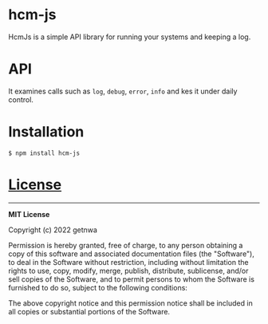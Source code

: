 # hcm-js
 
HcmJs is a simple API library for running your systems and keeping a log.

# API

It examines calls such as `log`, `debug`, `error`, `info` and kes it under daily control.


# Installation
```
$ npm install hcm-js
```

# [License](https://www.npmjs.com/package/hcm-js)

----

**MIT License**

Copyright (c) 2022 getnwa

Permission is hereby granted, free of charge, to any person obtaining a copy
of this software and associated documentation files (the "Software"), to deal
in the Software without restriction, including without limitation the rights
to use, copy, modify, merge, publish, distribute, sublicense, and/or sell
copies of the Software, and to permit persons to whom the Software is
furnished to do so, subject to the following conditions:

The above copyright notice and this permission notice shall be included in all
copies or substantial portions of the Software.